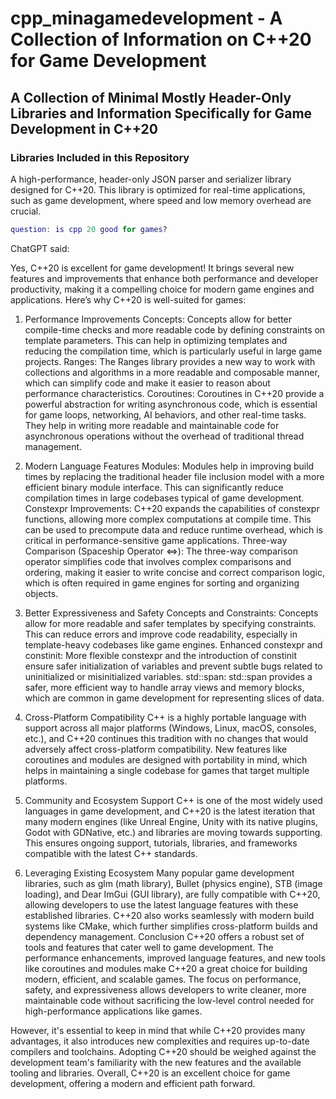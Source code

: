 # cpp_minagamedevelopment - A Collection of Information on C++20 for Game Development


## A Collection of Minimal Mostly Header-Only Libraries and Information Specifically for Game Development in C++20

### Libraries Included in this Repository
A high-performance, header-only JSON parser and serializer library designed for C++20. This library is optimized for real-time applications, such as game development, where speed and low memory overhead are crucial.


```lua
question: is cpp 20 good for games?
```

ChatGPT said:

Yes, C++20 is excellent for game development! It brings several new features and improvements that enhance both performance and developer productivity, making it a compelling choice for modern game engines and applications. Here’s why C++20 is well-suited for games:

1. Performance Improvements
Concepts: Concepts allow for better compile-time checks and more readable code by defining constraints on template parameters. This can help in optimizing templates and reducing the compilation time, which is particularly useful in large game projects.
Ranges: The Ranges library provides a new way to work with collections and algorithms in a more readable and composable manner, which can simplify code and make it easier to reason about performance characteristics.
Coroutines: Coroutines in C++20 provide a powerful abstraction for writing asynchronous code, which is essential for game loops, networking, AI behaviors, and other real-time tasks. They help in writing more readable and maintainable code for asynchronous operations without the overhead of traditional thread management.

3. Modern Language Features
Modules: Modules help in improving build times by replacing the traditional header file inclusion model with a more efficient binary module interface. This can significantly reduce compilation times in large codebases typical of game development.
Constexpr Improvements: C++20 expands the capabilities of constexpr functions, allowing more complex computations at compile time. This can be used to precompute data and reduce runtime overhead, which is critical in performance-sensitive game applications.
Three-way Comparison (Spaceship Operator <=>): The three-way comparison operator simplifies code that involves complex comparisons and ordering, making it easier to write concise and correct comparison logic, which is often required in game engines for sorting and organizing objects.

5. Better Expressiveness and Safety
Concepts and Constraints: Concepts allow for more readable and safer templates by specifying constraints. This can reduce errors and improve code readability, especially in template-heavy codebases like game engines.
Enhanced constexpr and constinit: More flexible constexpr and the introduction of constinit ensure safer initialization of variables and prevent subtle bugs related to uninitialized or misinitialized variables.
std::span: std::span provides a safer, more efficient way to handle array views and memory blocks, which are common in game development for representing slices of data.

7. Cross-Platform Compatibility
C++ is a highly portable language with support across all major platforms (Windows, Linux, macOS, consoles, etc.), and C++20 continues this tradition with no changes that would adversely affect cross-platform compatibility.
New features like coroutines and modules are designed with portability in mind, which helps in maintaining a single codebase for games that target multiple platforms.

9. Community and Ecosystem Support
C++ is one of the most widely used languages in game development, and C++20 is the latest iteration that many modern engines (like Unreal Engine, Unity with its native plugins, Godot with GDNative, etc.) and libraries are moving towards supporting. This ensures ongoing support, tutorials, libraries, and frameworks compatible with the latest C++ standards.

11. Leveraging Existing Ecosystem
Many popular game development libraries, such as glm (math library), Bullet (physics engine), STB (image loading), and Dear ImGui (GUI library), are fully compatible with C++20, allowing developers to use the latest language features with these established libraries.
C++20 also works seamlessly with modern build systems like CMake, which further simplifies cross-platform builds and dependency management.
Conclusion
C++20 offers a robust set of tools and features that cater well to game development. The performance enhancements, improved language features, and new tools like coroutines and modules make C++20 a great choice for building modern, efficient, and scalable games. The focus on performance, safety, and expressiveness allows developers to write cleaner, more maintainable code without sacrificing the low-level control needed for high-performance applications like games.

However, it's essential to keep in mind that while C++20 provides many advantages, it also introduces new complexities and requires up-to-date compilers and toolchains. Adopting C++20 should be weighed against the development team's familiarity with the new features and the available tooling and libraries. Overall, C++20 is an excellent choice for game development, offering a modern and efficient path forward.
